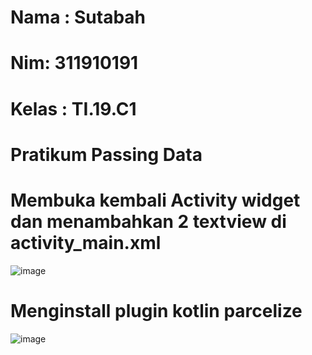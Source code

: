# Nama : Sutabah
# Nim: 311910191
# Kelas : TI.19.C1
# Pratikum Passing Data

# Membuka kembali Activity widget dan menambahkan 2 textview di activity_main.xml
![image](https://user-images.githubusercontent.com/81844622/173223101-57345202-5401-44e3-82b4-fa80a74cfba6.png)

# Menginstall plugin kotlin parcelize
![image](https://user-images.githubusercontent.com/81844622/173223189-561a954d-c18f-4d3a-b4d0-7d64c081b64e.png)
